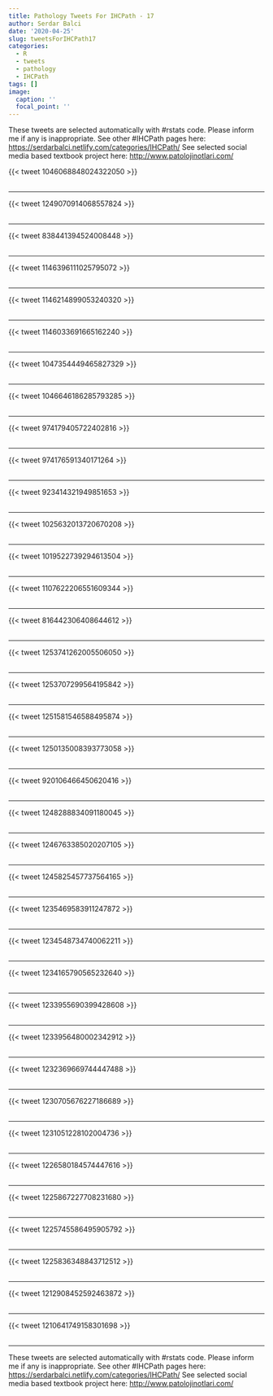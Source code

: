 ```yaml
---
title: Pathology Tweets For IHCPath - 17
author: Serdar Balci
date: '2020-04-25'
slug: tweetsForIHCPath17
categories:
  - R
  - tweets
  - pathology
  - IHCPath
tags: []
image:
  caption: ''
  focal_point: ''
---
```



These tweets are selected automatically with #rstats code. Please inform me if any is inappropriate.
See other #IHCPath pages here: https://serdarbalci.netlify.com/categories/IHCPath/ 
See selected social media based textbook project here: http://www.patolojinotlari.com/

{{< tweet 1046068848024322050 >}}
<br>
<br>
<hr>
{{< tweet 1249070914068557824 >}}
<br>
<br>
<hr>
{{< tweet 838441394524008448 >}}
<br>
<br>
<hr>
{{< tweet 1146396111025795072 >}}
<br>
<br>
<hr>
{{< tweet 1146214899053240320 >}}
<br>
<br>
<hr>
{{< tweet 1146033691665162240 >}}
<br>
<br>
<hr>
{{< tweet 1047354449465827329 >}}
<br>
<br>
<hr>
{{< tweet 1046646186285793285 >}}
<br>
<br>
<hr>
{{< tweet 974179405722402816 >}}
<br>
<br>
<hr>
{{< tweet 974176591340171264 >}}
<br>
<br>
<hr>
{{< tweet 923414321949851653 >}}
<br>
<br>
<hr>
{{< tweet 1025632013720670208 >}}
<br>
<br>
<hr>
{{< tweet 1019522739294613504 >}}
<br>
<br>
<hr>
{{< tweet 1107622206551609344 >}}
<br>
<br>
<hr>
{{< tweet 816442306408644612 >}}
<br>
<br>
<hr>
{{< tweet 1253741262005506050 >}}
<br>
<br>
<hr>
{{< tweet 1253707299564195842 >}}
<br>
<br>
<hr>
{{< tweet 1251581546588495874 >}}
<br>
<br>
<hr>
{{< tweet 1250135008393773058 >}}
<br>
<br>
<hr>
{{< tweet 920106466450620416 >}}
<br>
<br>
<hr>
{{< tweet 1248288834091180045 >}}
<br>
<br>
<hr>
{{< tweet 1246763385020207105 >}}
<br>
<br>
<hr>
{{< tweet 1245825457737564165 >}}
<br>
<br>
<hr>
{{< tweet 1235469583911247872 >}}
<br>
<br>
<hr>
{{< tweet 1234548734740062211 >}}
<br>
<br>
<hr>
{{< tweet 1234165790565232640 >}}
<br>
<br>
<hr>
{{< tweet 1233955690399428608 >}}
<br>
<br>
<hr>
{{< tweet 1233956480002342912 >}}
<br>
<br>
<hr>
{{< tweet 1232369669744447488 >}}
<br>
<br>
<hr>
{{< tweet 1230705676227186689 >}}
<br>
<br>
<hr>
{{< tweet 1231051228102004736 >}}
<br>
<br>
<hr>
{{< tweet 1226580184574447616 >}}
<br>
<br>
<hr>
{{< tweet 1225867227708231680 >}}
<br>
<br>
<hr>
{{< tweet 1225745586495905792 >}}
<br>
<br>
<hr>
{{< tweet 1225836348843712512 >}}
<br>
<br>
<hr>
{{< tweet 1212908452592463872 >}}
<br>
<br>
<hr>
{{< tweet 1210641749158301698 >}}
<br>
<br>
<hr>


These tweets are selected automatically with #rstats code. Please inform me if any is inappropriate.
See other #IHCPath pages here: https://serdarbalci.netlify.com/categories/IHCPath/ 
See selected social media based textbook project here: http://www.patolojinotlari.com/
